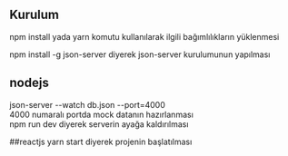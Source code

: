 
## Kurulum

npm install yada yarn komutu kullanılarak ilgili bağımlılıkların yüklenmesi

npm install -g json-server diyerek json-server kurulumunun yapılması

## nodejs
json-server --watch db.json --port=4000<br/>
4000 numaralı portda mock datanın hazırlanması<br/>
npm run dev diyerek serverin ayağa kaldırılması

##reactjs
yarn start diyerek projenin başlatılması
